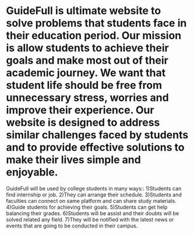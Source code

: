 # GuideFull is ultimate website to solve problems that students face in their education period. Our mission is allow students to achieve their goals and make most out of their academic journey. We want that student life should be free from unnecessary stress, worries and improve their experience. Our website is designed to address similar challenges faced by students and to provide effective solutions to make their lives simple and enjoyable.

GuideFull will be used by college students in many ways::
1)Students can find internship or job.
2)They can arrange their schedule.
3)Students and faculties can connect on same platform and can share study materials.
4)Guide students for achieving their goals.
5)Students can get help balancing their grades.
6)Students will be assist and their doubts will be solved related any field.
7)They will be notified with the latest news or events that are going to be conducted in their campus.




